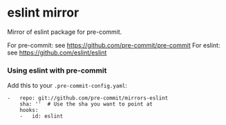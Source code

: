 eslint mirror
================

Mirror of eslint package for pre-commit.

For pre-commit: see https://github.com/pre-commit/pre-commit
For eslint: see https://github.com/eslint/eslint


### Using eslint with pre-commit

Add this to your `.pre-commit-config.yaml`:

    -   repo: git://github.com/pre-commit/mirrors-eslint
        sha: ''  # Use the sha you want to point at
        hooks:
        -   id: eslint
